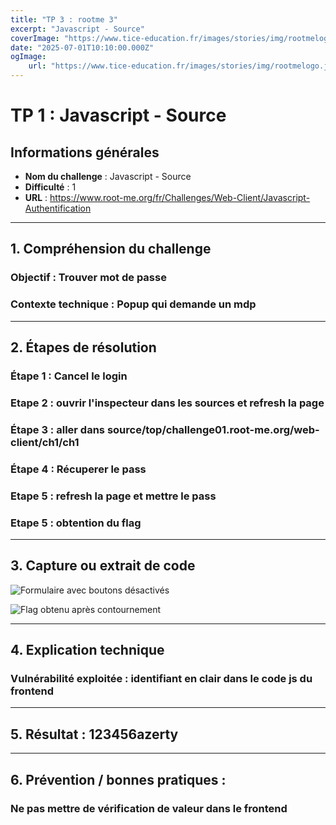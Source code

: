 ```yaml
---
title: "TP 3 : rootme 3"
excerpt: "Javascript - Source"
coverImage: "https://www.tice-education.fr/images/stories/img/rootmelogo.jpg"
date: "2025-07-01T10:10:00.000Z"
ogImage:
    url: "https://www.tice-education.fr/images/stories/img/rootmelogo.jpg"
---
```


# TP 1 : Javascript - Source

## Informations générales

-   **Nom du challenge** : Javascript - Source
-   **Difficulté** : 1
-   **URL** : https://www.root-me.org/fr/Challenges/Web-Client/Javascript-Authentification

---

## 1. Compréhension du challenge

### Objectif : Trouver mot de passe

### Contexte technique : Popup qui demande un mdp

---

## 2. Étapes de résolution

### Étape 1 : Cancel le login

### Etape 2 : ouvrir l'inspecteur dans les sources et refresh la page

### Étape 3 : aller dans source/top/challenge01.root-me.org/web-client/ch1/ch1

### Étape 4 : Récuperer le pass

### Etape 5 : refresh la page et mettre le pass

### Etape 5 : obtention du flag

---

## 3. Capture ou extrait de code

![Formulaire avec boutons désactivés](https://cdn.discordapp.com/attachments/1020343302052118589/1389519739696582656/image.png?ex=6864ea99&is=68639919&hm=cbbf5d561789ad2c9c449674a307b79d2e676dfdfd27e94f90c0397b3ad54baf&)

![Flag obtenu après contournement](https://cdn.discordapp.com/attachments/1020343302052118589/1389519801998770206/image.png?ex=6864eaa8&is=68639928&hm=96fcca53b7a057f00b8d6c03c0d5418089a726999e7b61f62b77c08c2df68088&)

---

## 4. Explication technique

### Vulnérabilité exploitée : identifiant en clair dans le code js du frontend

---

## 5. Résultat : 123456azerty

---

## 6. Prévention / bonnes pratiques :

### Ne pas mettre de vérification de valeur dans le frontend
